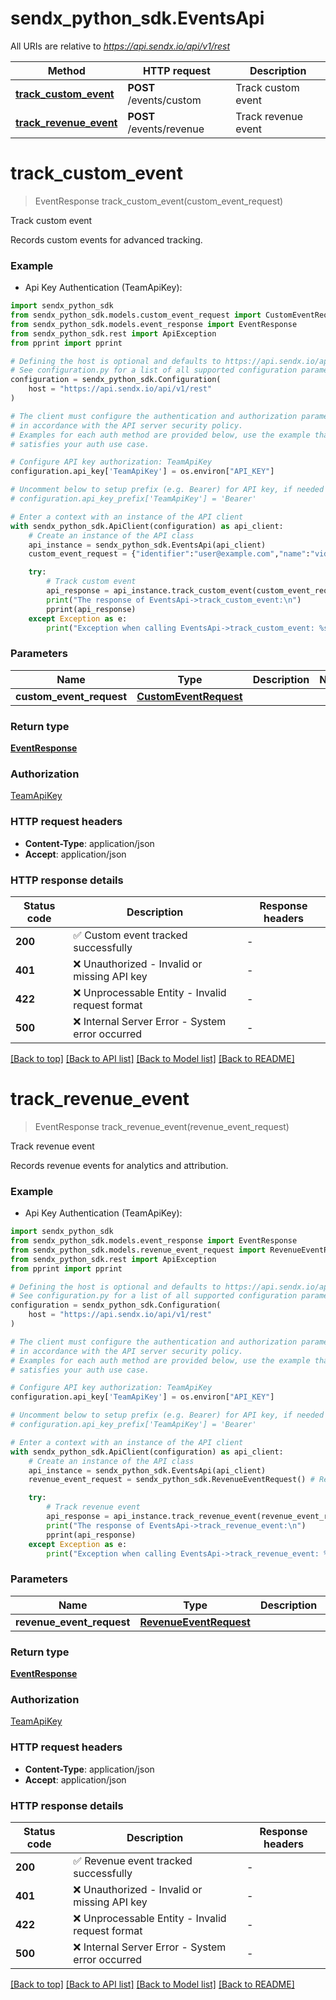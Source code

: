 # sendx_python_sdk.EventsApi

All URIs are relative to *https://api.sendx.io/api/v1/rest*

Method | HTTP request | Description
------------- | ------------- | -------------
[**track_custom_event**](EventsApi.md#track_custom_event) | **POST** /events/custom | Track custom event
[**track_revenue_event**](EventsApi.md#track_revenue_event) | **POST** /events/revenue | Track revenue event


# **track_custom_event**
> EventResponse track_custom_event(custom_event_request)

Track custom event

Records custom events for advanced tracking.


### Example

* Api Key Authentication (TeamApiKey):

```python
import sendx_python_sdk
from sendx_python_sdk.models.custom_event_request import CustomEventRequest
from sendx_python_sdk.models.event_response import EventResponse
from sendx_python_sdk.rest import ApiException
from pprint import pprint

# Defining the host is optional and defaults to https://api.sendx.io/api/v1/rest
# See configuration.py for a list of all supported configuration parameters.
configuration = sendx_python_sdk.Configuration(
    host = "https://api.sendx.io/api/v1/rest"
)

# The client must configure the authentication and authorization parameters
# in accordance with the API server security policy.
# Examples for each auth method are provided below, use the example that
# satisfies your auth use case.

# Configure API key authorization: TeamApiKey
configuration.api_key['TeamApiKey'] = os.environ["API_KEY"]

# Uncomment below to setup prefix (e.g. Bearer) for API key, if needed
# configuration.api_key_prefix['TeamApiKey'] = 'Bearer'

# Enter a context with an instance of the API client
with sendx_python_sdk.ApiClient(configuration) as api_client:
    # Create an instance of the API class
    api_instance = sendx_python_sdk.EventsApi(api_client)
    custom_event_request = {"identifier":"user@example.com","name":"video_watched","data":{"video_id":"12345","duration":"120","completed":"true"},"time":1669990400} # CustomEventRequest | 

    try:
        # Track custom event
        api_response = api_instance.track_custom_event(custom_event_request)
        print("The response of EventsApi->track_custom_event:\n")
        pprint(api_response)
    except Exception as e:
        print("Exception when calling EventsApi->track_custom_event: %s\n" % e)
```



### Parameters


Name | Type | Description  | Notes
------------- | ------------- | ------------- | -------------
 **custom_event_request** | [**CustomEventRequest**](CustomEventRequest.md)|  | 

### Return type

[**EventResponse**](EventResponse.md)

### Authorization

[TeamApiKey](../README.md#TeamApiKey)

### HTTP request headers

 - **Content-Type**: application/json
 - **Accept**: application/json

### HTTP response details

| Status code | Description | Response headers |
|-------------|-------------|------------------|
**200** | ✅ Custom event tracked successfully |  -  |
**401** | ❌ Unauthorized - Invalid or missing API key |  -  |
**422** | ❌ Unprocessable Entity - Invalid request format |  -  |
**500** | ❌ Internal Server Error - System error occurred |  -  |

[[Back to top]](#) [[Back to API list]](../README.md#documentation-for-api-endpoints) [[Back to Model list]](../README.md#documentation-for-models) [[Back to README]](../README.md)

# **track_revenue_event**
> EventResponse track_revenue_event(revenue_event_request)

Track revenue event

Records revenue events for analytics and attribution.


### Example

* Api Key Authentication (TeamApiKey):

```python
import sendx_python_sdk
from sendx_python_sdk.models.event_response import EventResponse
from sendx_python_sdk.models.revenue_event_request import RevenueEventRequest
from sendx_python_sdk.rest import ApiException
from pprint import pprint

# Defining the host is optional and defaults to https://api.sendx.io/api/v1/rest
# See configuration.py for a list of all supported configuration parameters.
configuration = sendx_python_sdk.Configuration(
    host = "https://api.sendx.io/api/v1/rest"
)

# The client must configure the authentication and authorization parameters
# in accordance with the API server security policy.
# Examples for each auth method are provided below, use the example that
# satisfies your auth use case.

# Configure API key authorization: TeamApiKey
configuration.api_key['TeamApiKey'] = os.environ["API_KEY"]

# Uncomment below to setup prefix (e.g. Bearer) for API key, if needed
# configuration.api_key_prefix['TeamApiKey'] = 'Bearer'

# Enter a context with an instance of the API client
with sendx_python_sdk.ApiClient(configuration) as api_client:
    # Create an instance of the API class
    api_instance = sendx_python_sdk.EventsApi(api_client)
    revenue_event_request = sendx_python_sdk.RevenueEventRequest() # RevenueEventRequest | 

    try:
        # Track revenue event
        api_response = api_instance.track_revenue_event(revenue_event_request)
        print("The response of EventsApi->track_revenue_event:\n")
        pprint(api_response)
    except Exception as e:
        print("Exception when calling EventsApi->track_revenue_event: %s\n" % e)
```



### Parameters


Name | Type | Description  | Notes
------------- | ------------- | ------------- | -------------
 **revenue_event_request** | [**RevenueEventRequest**](RevenueEventRequest.md)|  | 

### Return type

[**EventResponse**](EventResponse.md)

### Authorization

[TeamApiKey](../README.md#TeamApiKey)

### HTTP request headers

 - **Content-Type**: application/json
 - **Accept**: application/json

### HTTP response details

| Status code | Description | Response headers |
|-------------|-------------|------------------|
**200** | ✅ Revenue event tracked successfully |  -  |
**401** | ❌ Unauthorized - Invalid or missing API key |  -  |
**422** | ❌ Unprocessable Entity - Invalid request format |  -  |
**500** | ❌ Internal Server Error - System error occurred |  -  |

[[Back to top]](#) [[Back to API list]](../README.md#documentation-for-api-endpoints) [[Back to Model list]](../README.md#documentation-for-models) [[Back to README]](../README.md)

